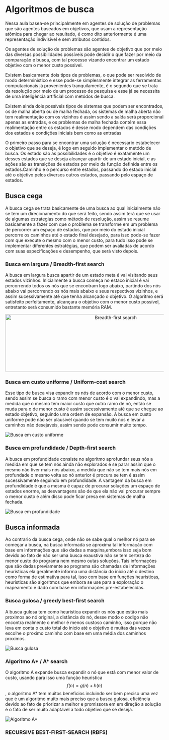 # Algoritmos de busca

Nessa aula basea-se principalmente em agentes de solução de problemas que são agentes baseados em objetivos, que usam a representação atômica para chegar ao resultado, é como dito anteriormente é uma representação indivisivel e sem atributos contidos.

Os agentes de solução de problemas são agentes de objetivo que por meio das diversas possibilidades possíveis pode decidir o que fazer por meio da comparação e busca, com tal processo vizando encontrar um estado objetivo com o menor custo possivel.

Existem basicamente dois tipos de problemas, o que pode ser resolvido de modo deterministico e esse pode-se simplesmente integrar as ferramentas computacionais já provenientes tranquilamente, é o segundo que se trata da resolução por meio de um processo de pesquisa e esse já se necessita de uma inteligência artificial com metódos de busca.

Existem ainda dois possíveis tipos de sistemas que podem ser encontrados, os de malha aberta ou de malha fechada, os sistemas de malha aberta não tem realimentação com os vizinhos é assim sendo a saída será proporcional apenas as entradas, e os problemas de malha fechada contém essa realimentação entre os estados é desse modo dependem das condições dos estados e condições iniciais bem como as entradas

O primeiro passo para se encontrar uma solução é necessario estabelecer o objetivo que se deseja, é logo em seguido implementar o metódo de busca. Os estado são as possibilidades é o objetivo é exatamente um desses estados que se deseja alcançar apartir de um estado inicial, e as ações são as transições de estados por meio da função definida entre os estados.Caminho é o percurso entre estados, passando do estado inicial até o objetivo pelos diversos outros estados, passando pelo espaço de estados.

## Busca cega

A busca cega se trata basicamente de uma busca ao qual inicialmente não se tem um direcionamento do que será feito, sendo assim terá que se usar de algumas estrategias como método de resolução, assim se resume basicamente a fazer com que o problema  se transforme em um problema de percorrer um espaço de estados, que por meio do estado inicial percorre os caminhos até o estado final desejado, para isso pode-se fazer com que execute o mesmo com o menor custo, para tudo isso pode se implementar diferentes estratégias, que podem ser avaliadas de acordo com suas especificações e desempenho, que será visto depois.

### Busca em largura /  Breadth-first search

A busca em largura busca apartir de um estado meta é vai visitando seus estados vizinhos. Inicialmente a busca começa no estaco inicial é vai percorrendo todos os nós que se encontram logo abaixo, partindo dos nós abaixo vai percorrendo os nós mais abaixo e seus respectivos vizinhos, e assim sucessivamente até que tenha alcançado o objetivo. O algoritmo será satisfeito perfeitamente, alcançara o objetivo com o menor custo possível, entretanto será consumido bastante memória RAM.

<p align="center">
  <img width="687" height="182" src="https://raw.githubusercontent.com/mrsherbert/Intelig-ncia-Artificial/main/Aulas/Algoritmo%20de%20busca/BLA.jpg" title="Breadth-first search">
</p>

### Busca em custo uniforme / Uniform-cost search

Esse tipo de busca visa expandir os nós de acordo com o menor custo, sendo assim se busca o ramo com menor custo é o vai expandindo, mas a medida que o mesmo tem maior custo que outro ramo de nó, então se muda para o de menor custo é assim sucessivamente até que se chegue ao estado objetivo, seguindo uma ordem de expansão. A busca em custo uniforme pode não ser plausivel quando se tem muito nós e levar a caminhos não desejaveis, assim sendo pode consumir muito tempo.

![Busca em custo uniforme](BCU.jpg)

### Busca em profundidade /  Depth-first search

A busca em profundidade consiste no algoritmo aprofundar seus nós a medida em que se tem nós ainda não explorados é se parar assim que o mesmo não tiver mais nós abaixo, a medida que não se tem mais nós em profundade o mesmo volta ao nó anterior é procura se tem é assim sucessivamente seguindo em profundidade. A vantagem da  busca em profundidade é que a mesma é capaz de procurar soluções um espaço de estados enorme, as desvantagens são de que ela não vai procurar sempre o menor custo é além disso pode ficar presa em sistemas de malha fechada.

![Busca em profundidade](BPR.jpg)

## Busca informada

Ao contrario da busca cega, onde não se sabe qual o melhor nó para se começar a busca, na busca informada se aproxima tal informação com base em informações que são dadas a maquina,embora isso seja bom devido ao fato de não ser uma busca exaustiva não se tem certeza do menor custo do programa nem mesmo outas soluções. Tais informações que são dadas previamente ao programa são chamadas de informações heuristicas ela geralmente informa uma distância do inicio até o destino como forma de estimativa para tal, isso com base em funções heuristicas, heuristicas são algoritmos que embora se use para a exploração o mapeamento é dado com base em informações pre-estabelecidas.

### Busca gulosa / greedy best-first search

A busca gulosa tem como heuristica expandir os nós que estão mais proximos ao nó original, a distância do nó, desse modo o codigo não encontra realmente o melhor é menos custoso caminho, isso porque não leva em conta o custo total do inicio até o objetivo é muitas das vezes escolhe o proximo caminho com base em uma média dos caminhos proximos.

![Busca gulosa](BGU.jpg)

### Algoritmo A* / A* search

O algoritmo A expande busca expandir o nó que está com menor valor de custo, usando para isso uma função heuristica $$ f(n)=g(n)+h(n) $$ , o algoritmo A* tem muitos beneficios incluindo ser bem preciso uma vez que é um algoritmo muito mais preciso que a busca gulosa, eficiência devido ao fato de priorizar a melhor e promissora em em direção a solução é o fato de ser muito adaptavel a todo objetivo que se deseja.

![Algoritmo A*](APS.jpg)

### RECURSIVE BEST-FIRST-SEARCH (RBFS)

